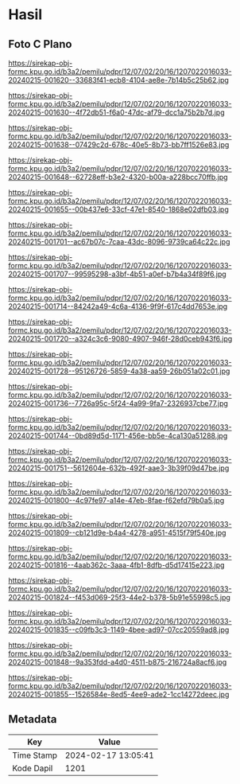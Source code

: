 # Hasil

## Foto C Plano

https://sirekap-obj-formc.kpu.go.id/b3a2/pemilu/pdpr/12/07/02/20/16/1207022016033-20240215-001620--33683f41-ecb8-4104-ae8e-7b14b5c25b62.jpg

https://sirekap-obj-formc.kpu.go.id/b3a2/pemilu/pdpr/12/07/02/20/16/1207022016033-20240215-001630--4f72db51-f6a0-47dc-af79-dcc1a75b2b7d.jpg

https://sirekap-obj-formc.kpu.go.id/b3a2/pemilu/pdpr/12/07/02/20/16/1207022016033-20240215-001638--07429c2d-678c-40e5-8b73-bb7ff1526e83.jpg

https://sirekap-obj-formc.kpu.go.id/b3a2/pemilu/pdpr/12/07/02/20/16/1207022016033-20240215-001648--62728eff-b3e2-4320-b00a-a228bcc70ffb.jpg

https://sirekap-obj-formc.kpu.go.id/b3a2/pemilu/pdpr/12/07/02/20/16/1207022016033-20240215-001655--00b437e6-33cf-47e1-8540-1868e02dfb03.jpg

https://sirekap-obj-formc.kpu.go.id/b3a2/pemilu/pdpr/12/07/02/20/16/1207022016033-20240215-001701--ac67b07c-7caa-43dc-8096-9739ca64c22c.jpg

https://sirekap-obj-formc.kpu.go.id/b3a2/pemilu/pdpr/12/07/02/20/16/1207022016033-20240215-001707--99595298-a3bf-4b51-a0ef-b7b4a34f89f6.jpg

https://sirekap-obj-formc.kpu.go.id/b3a2/pemilu/pdpr/12/07/02/20/16/1207022016033-20240215-001714--84242a49-4c6a-4136-9f9f-617c4dd7653e.jpg

https://sirekap-obj-formc.kpu.go.id/b3a2/pemilu/pdpr/12/07/02/20/16/1207022016033-20240215-001720--a324c3c6-9080-4907-946f-28d0ceb943f6.jpg

https://sirekap-obj-formc.kpu.go.id/b3a2/pemilu/pdpr/12/07/02/20/16/1207022016033-20240215-001728--95126726-5859-4a38-aa59-26b051a02c01.jpg

https://sirekap-obj-formc.kpu.go.id/b3a2/pemilu/pdpr/12/07/02/20/16/1207022016033-20240215-001736--7726a95c-5f24-4a99-9fa7-2326937cbe77.jpg

https://sirekap-obj-formc.kpu.go.id/b3a2/pemilu/pdpr/12/07/02/20/16/1207022016033-20240215-001744--0bd89d5d-1171-456e-bb5e-4ca130a51288.jpg

https://sirekap-obj-formc.kpu.go.id/b3a2/pemilu/pdpr/12/07/02/20/16/1207022016033-20240215-001751--5612604e-632b-492f-aae3-3b39f09d47be.jpg

https://sirekap-obj-formc.kpu.go.id/b3a2/pemilu/pdpr/12/07/02/20/16/1207022016033-20240215-001800--4c97fe97-a14e-47eb-8fae-f62efd79b0a5.jpg

https://sirekap-obj-formc.kpu.go.id/b3a2/pemilu/pdpr/12/07/02/20/16/1207022016033-20240215-001809--cb121d9e-b4a4-4278-a951-4515f79f540e.jpg

https://sirekap-obj-formc.kpu.go.id/b3a2/pemilu/pdpr/12/07/02/20/16/1207022016033-20240215-001816--4aab362c-3aaa-4fb1-8dfb-d5d17415e223.jpg

https://sirekap-obj-formc.kpu.go.id/b3a2/pemilu/pdpr/12/07/02/20/16/1207022016033-20240215-001824--f453d069-25f3-44e2-b378-5b91e55998c5.jpg

https://sirekap-obj-formc.kpu.go.id/b3a2/pemilu/pdpr/12/07/02/20/16/1207022016033-20240215-001835--c09fb3c3-1149-4bee-ad97-07cc20559ad8.jpg

https://sirekap-obj-formc.kpu.go.id/b3a2/pemilu/pdpr/12/07/02/20/16/1207022016033-20240215-001848--9a353fdd-a4d0-4511-b875-216724a8acf6.jpg

https://sirekap-obj-formc.kpu.go.id/b3a2/pemilu/pdpr/12/07/02/20/16/1207022016033-20240215-001855--1526584e-8ed5-4ee9-ade2-1cc14272deec.jpg


## Metadata

| Key        | Value               |
| ---------- | ------------------- |
| Time Stamp | 2024-02-17 13:05:41 |
| Kode Dapil | 1201                |




